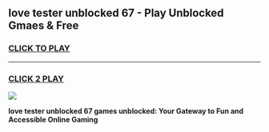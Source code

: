 
## love tester unblocked 67 - Play Unblocked Gmaes & Free
<h3>
<a href="https://news.freeplayer.one?title=love_tester_unblocked_67&ref=16F">CLICK TO PLAY</a></h3>
<hr>

<h3>
<a href="https://news.freeplayer.one?title=love_tester_unblocked_67&ref=16F">CLICK 2 PLAY</a>
  
</h3>

<a href="https://news.freeplayer.one?title=love_tester_unblocked_67&ref=16F/"><img src="https://clearcache.store/games.png"></a>


**love tester unblocked 67 games unblocked: Your Gateway to Fun and Accessible Online Gaming**
